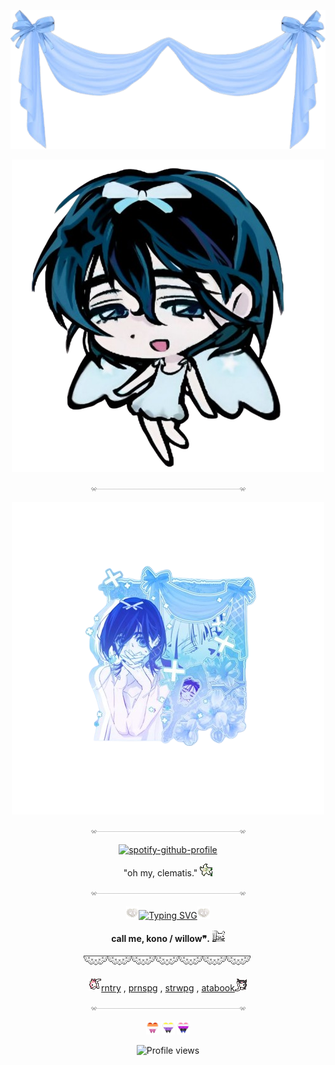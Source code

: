 <p align=center

![Alt text](349f7b4f-0959-42b3-bf84-d847cbd18913-removebg-preview.png)

<p align=center

![image](sua_chibi__________paecroj_on_tiktok__1_-removebg-preview.png)

<p align=center

![Alt text](div117.gif)

<p align=center

![Alt text](Sua-removebg-preview.png)

<p align=center

![Alt text](div117.gif)

<p align=center

[![spotify-github-profile](https://spotify-github-profile.kittinanx.com/api/view?uid=314mut7imtpm6vc6oq3g32g722qy&cover_image=false&theme=novatorem&show_offline=true&background_color=121212&interchange=false&bar_color=ffffff)](https://github.com/kittinan/spotify-github-profile)

<p align=center
    
"oh my, clematis." ![Alt text](OX6LFeG.gif)

<p align=center

![Alt text](div117.gif)

<p align=center

![Alt text](284.gif)<a href="https://git.io/typing-svg"><img src="https://readme-typing-svg.demolab.com?font=Ubuntu&size=20&pause=1&color=888888&center=true&vCenter=true&width=435&lines=feel+free+to+int+on+pt+(*+%5E+%CF%89+%5E)+" alt="Typing SVG" /></a>![Alt text](284.gif)

<p align=center

**call me, kono / willow❞.** ![Alt text](tumblr_ca01b4bde0808bf3584ef4cbb3dd0f76_6694e173_75.gif)

<p align=center

![Alt text](div50.png)

<p align=center

![Alt text](v4fcrIx.gif)[rntry](https://rentry.co/konomiyyo)    ,         [prnspg](https://pronouns.cc/@konomiyyoo)  ,   [strwpg](https://konomisses.straw.page/)   ,   [atabook](https://konomiyyoo.atabook.org/)![Alt text](GZWu3gj.gif)



<p align=center

![Alt text](div117.gif)

<p align=center

![Alt text](1214712326037446707.webp) ![Alt text](1214713118241071124.webp) ![Alt text](1214711948839620729.webp)
    
<p align=center

![Profile views](https://komarev.com/ghpvc/?username=yourusername&label=/ᐠ.,.ᐟ\&color=ffffff) 


